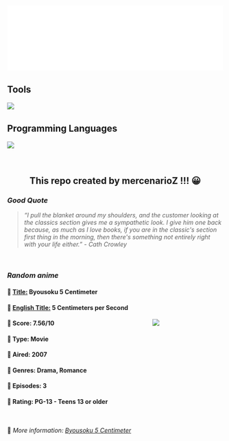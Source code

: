 
<img src="svg/nai.svg" />

<p>
  <h2>Tools</h2>
  <a href="https://skillicons.dev">
    <img src="https://skillicons.dev/icons?i=git,bash,vim,ubuntu,tensorflow,pytorch,docker,raspberrypi" />
  </a>

  <br />

  <h2>Programming Languages</h2>

  <a href="https://skillicons.dev">
    <img src="https://skillicons.dev/icons?i=python,c,cpp" />
  </a>
</p>

<br />

<h2 align="center">This repo created by mercenarioZ !!! 😀</h2>
<h3><i>Good Quote</i></h3>

<blockquote>
<i>
“I pull the blanket around my shoulders, and the customer looking at the classics section gives me a sympathetic look. I give him one back because, as much as I love books, if you are in the classic's section first thing in the morning, then there's something not entirely right with your life either.” - Cath Crowley
</i>
</blockquote>

<br />

<h3><i>Random anime</i></h3>

<h4>
  <strong>🥭 <u>Title:</u></strong> Byousoku 5 Centimeter
</h4>

<h4>🌿 <u>English Title:</u> 5 Centimeters per Second</h4>

<img align="right" width="165" src=https://cdn.myanimelist.net/images/anime/1410/112994.jpg />

<h4>🌱 Score: 7.56/10</h4>

<h4>🌲 Type: Movie</h4>

<h4>🌴 Aired: 2007</h4>

<h4>🌵 Genres: Drama, Romance</h4>

<h4>🥑 Episodes: 3</h4>

<h4>🍏 Rating: PG-13 - Teens 13 or older</h4>

<br />

🍂 *More information: [Byousoku 5 Centimeter](https://myanimelist.net/anime/1689/Byousoku_5_Centimeter)*
    
